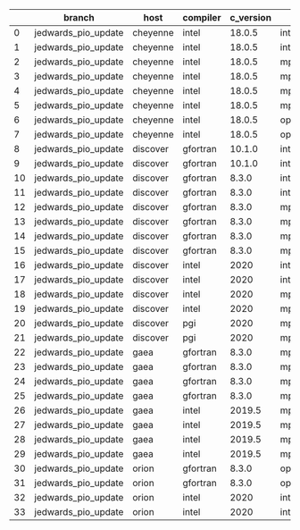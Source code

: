 |    | branch              | host     | compiler   | c_version   | mpi      | m_version   | o_g   | os     | build   | u_pass   | u_fail   | s_pass   | s_fail   | e_pass   | e_fail   | nuopc_pass   | nuopc_fail   | hash                                                                                                                                          | modified            |
|----|---------------------|----------|------------|-------------|----------|-------------|-------|--------|---------|----------|----------|----------|----------|----------|----------|--------------|--------------|-----------------------------------------------------------------------------------------------------------------------------------------------|---------------------|
|  0 | jedwards_pio_update | cheyenne | intel      | 18.0.5      | intelmpi | 2018.4.274  | O     | Linux  | Pass    | pending  | pending  | pending  | pending  | pending  | pending  | pending      | pending      | [artifacts](https://github.com/esmf-org/esmf-test-artifacts/tree/cheyenne/jedwards_pio_update/cheyenne/intel/18.0.5/O/intelmpi/2018.4.274)    | 02/18/2022_00:08:58 |
|  1 | jedwards_pio_update | cheyenne | intel      | 18.0.5      | intelmpi | 2018.4.274  | g     | Linux  | Pass    | 13657    | 0        | 49       | 0        | 80       | 0        | 50           | 0            | [artifacts](https://github.com/esmf-org/esmf-test-artifacts/tree/cheyenne/jedwards_pio_update/cheyenne/intel/18.0.5/g/intelmpi/2018.4.274)    | 02/18/2022_00:08:58 |
|  2 | jedwards_pio_update | cheyenne | intel      | 18.0.5      | mpiuni   | none        | O     | Linux  | Fail    | fail     | fail     | fail     | fail     | fail     | fail     | 0            | 50           | [artifacts](https://github.com/esmf-org/esmf-test-artifacts/tree/cheyenne/jedwards_pio_update/cheyenne/intel/18.0.5/O/mpiuni/none)            | 02/18/2022_00:08:58 |
|  3 | jedwards_pio_update | cheyenne | intel      | 18.0.5      | mpiuni   | none        | g     | Linux  | Fail    | fail     | fail     | fail     | fail     | fail     | fail     | 0            | 50           | [artifacts](https://github.com/esmf-org/esmf-test-artifacts/tree/cheyenne/jedwards_pio_update/cheyenne/intel/18.0.5/g/mpiuni/none)            | 02/18/2022_00:08:58 |
|  4 | jedwards_pio_update | cheyenne | intel      | 18.0.5      | mpt      | 2.19        | O     | Linux  | Pass    | pending  | pending  | pending  | pending  | pending  | pending  | pending      | pending      | [artifacts](https://github.com/esmf-org/esmf-test-artifacts/tree/cheyenne/jedwards_pio_update/cheyenne/intel/18.0.5/O/mpt/2.19)               | 02/18/2022_00:08:58 |
|  5 | jedwards_pio_update | cheyenne | intel      | 18.0.5      | mpt      | 2.19        | g     | Linux  | Pass    | 13657    | 0        | 49       | 0        | 80       | 0        | 0            | 50           | [artifacts](https://github.com/esmf-org/esmf-test-artifacts/tree/cheyenne/jedwards_pio_update/cheyenne/intel/18.0.5/g/mpt/2.19)               | 02/18/2022_00:08:58 |
|  6 | jedwards_pio_update | cheyenne | intel      | 18.0.5      | openmpi  | 3.1.4       | O     | Linux  | Pass    | pending  | pending  | pending  | pending  | pending  | pending  | pending      | pending      | [artifacts](https://github.com/esmf-org/esmf-test-artifacts/tree/cheyenne/jedwards_pio_update/cheyenne/intel/18.0.5/O/openmpi/3.1.4)          | 02/18/2022_00:08:58 |
|  7 | jedwards_pio_update | cheyenne | intel      | 18.0.5      | openmpi  | 3.1.4       | g     | Linux  | Pass    | 13657    | 0        | 49       | 0        | 80       | 0        | 50           | 0            | [artifacts](https://github.com/esmf-org/esmf-test-artifacts/tree/cheyenne/jedwards_pio_update/cheyenne/intel/18.0.5/g/openmpi/3.1.4)          | 02/18/2022_00:08:58 |
|  8 | jedwards_pio_update | discover | gfortran   | 10.1.0      | intelmpi | 19.1.3.304  | O     | Linux  | Pass    | 9018     | 15       | 49       | 0        | 80       | 0        | 50           | 0            | [artifacts](https://github.com/esmf-org/esmf-test-artifacts/tree/discover/jedwards_pio_update/discover/gfortran/10.1.0/O/intelmpi/19.1.3.304) | 02/18/2022_00:14:44 |
|  9 | jedwards_pio_update | discover | gfortran   | 10.1.0      | intelmpi | 19.1.3.304  | g     | Linux  | Pass    | 13642    | 15       | 49       | 0        | 80       | 0        | 50           | 0            | [artifacts](https://github.com/esmf-org/esmf-test-artifacts/tree/discover/jedwards_pio_update/discover/gfortran/10.1.0/g/intelmpi/19.1.3.304) | 02/18/2022_00:14:44 |
| 10 | jedwards_pio_update | discover | gfortran   | 8.3.0       | intelmpi | 19.1.3.304  | O     | Linux  | Pass    | 9018     | 15       | 49       | 0        | 80       | 0        | 50           | 0            | [artifacts](https://github.com/esmf-org/esmf-test-artifacts/tree/discover/jedwards_pio_update/discover/gfortran/8.3.0/O/intelmpi/19.1.3.304)  | 02/18/2022_00:14:44 |
| 11 | jedwards_pio_update | discover | gfortran   | 8.3.0       | intelmpi | 19.1.3.304  | g     | Linux  | Pass    | 13642    | 15       | 49       | 0        | 80       | 0        | 50           | 0            | [artifacts](https://github.com/esmf-org/esmf-test-artifacts/tree/discover/jedwards_pio_update/discover/gfortran/8.3.0/g/intelmpi/19.1.3.304)  | 02/18/2022_00:14:44 |
| 12 | jedwards_pio_update | discover | gfortran   | 8.3.0       | mpiuni   | none        | O     | Linux  | Fail    | fail     | fail     | fail     | fail     | fail     | fail     | 0            | 50           | [artifacts](https://github.com/esmf-org/esmf-test-artifacts/tree/discover/jedwards_pio_update/discover/gfortran/8.3.0/O/mpiuni/none)          | 02/18/2022_00:14:44 |
| 13 | jedwards_pio_update | discover | gfortran   | 8.3.0       | mpiuni   | none        | g     | Linux  | Fail    | fail     | fail     | fail     | fail     | fail     | fail     | 0            | 50           | [artifacts](https://github.com/esmf-org/esmf-test-artifacts/tree/discover/jedwards_pio_update/discover/gfortran/8.3.0/g/mpiuni/none)          | 02/18/2022_00:14:44 |
| 14 | jedwards_pio_update | discover | gfortran   | 8.3.0       | mpt      | 2.17        | O     | Linux  | Pass    | 9033     | 0        | 49       | 0        | 80       | 0        | 46           | 4            | [artifacts](https://github.com/esmf-org/esmf-test-artifacts/tree/discover/jedwards_pio_update/discover/gfortran/8.3.0/O/mpt/2.17)             | 02/18/2022_00:14:44 |
| 15 | jedwards_pio_update | discover | gfortran   | 8.3.0       | mpt      | 2.17        | g     | Linux  | Pass    | 13657    | 0        | 49       | 0        | 80       | 0        | 46           | 4            | [artifacts](https://github.com/esmf-org/esmf-test-artifacts/tree/discover/jedwards_pio_update/discover/gfortran/8.3.0/g/mpt/2.17)             | 02/18/2022_00:14:44 |
| 16 | jedwards_pio_update | discover | intel      | 2020        | intelmpi | 19.1.3.304  | O     | Linux  | Pass    | 9033     | 0        | 49       | 0        | 80       | 0        | 50           | 0            | [artifacts](https://github.com/esmf-org/esmf-test-artifacts/tree/discover/jedwards_pio_update/discover/intel/2020/O/intelmpi/19.1.3.304)      | 02/18/2022_00:14:44 |
| 17 | jedwards_pio_update | discover | intel      | 2020        | intelmpi | 19.1.3.304  | g     | Linux  | Pass    | 13657    | 0        | 49       | 0        | 80       | 0        | 50           | 0            | [artifacts](https://github.com/esmf-org/esmf-test-artifacts/tree/discover/jedwards_pio_update/discover/intel/2020/g/intelmpi/19.1.3.304)      | 02/18/2022_00:14:44 |
| 18 | jedwards_pio_update | discover | intel      | 2020        | mpt      | 2.17        | O     | Linux  | Pass    | 9033     | 0        | 49       | 0        | 80       | 0        | 0            | 50           | [artifacts](https://github.com/esmf-org/esmf-test-artifacts/tree/discover/jedwards_pio_update/discover/intel/2020/O/mpt/2.17)                 | 02/18/2022_00:14:44 |
| 19 | jedwards_pio_update | discover | intel      | 2020        | mpt      | 2.17        | g     | Linux  | Pass    | 13657    | 0        | 49       | 0        | 80       | 0        | 0            | 50           | [artifacts](https://github.com/esmf-org/esmf-test-artifacts/tree/discover/jedwards_pio_update/discover/intel/2020/g/mpt/2.17)                 | 02/18/2022_00:14:44 |
| 20 | jedwards_pio_update | discover | pgi        | 2020        | mpiuni   | none        | O     | Linux  | Fail    | fail     | fail     | fail     | fail     | fail     | fail     | 0            | 50           | [artifacts](https://github.com/esmf-org/esmf-test-artifacts/tree/discover/jedwards_pio_update/discover/pgi/2020/O/mpiuni/none)                | 02/18/2022_00:14:44 |
| 21 | jedwards_pio_update | discover | pgi        | 2020        | mpiuni   | none        | g     | Linux  | Fail    | fail     | fail     | fail     | fail     | fail     | fail     | 0            | 50           | [artifacts](https://github.com/esmf-org/esmf-test-artifacts/tree/discover/jedwards_pio_update/discover/pgi/2020/g/mpiuni/none)                | 02/18/2022_00:14:44 |
| 22 | jedwards_pio_update | gaea     | gfortran   | 8.3.0       | mpi      | 7.7.11      | O     | Unicos | Fail    | 9032     | 1        | 49       | 0        | 80       | 0        | 47           | 3            | [artifacts](https://github.com/esmf-org/esmf-test-artifacts/tree/gaea/jedwards_pio_update/gaea/gfortran/8.3.0/O/mpi/7.7.11)                   | 02/18/2022_00:17:42 |
| 23 | jedwards_pio_update | gaea     | gfortran   | 8.3.0       | mpi      | 7.7.11      | g     | Unicos | Fail    | 13656    | 1        | 49       | 0        | 80       | 0        | 47           | 3            | [artifacts](https://github.com/esmf-org/esmf-test-artifacts/tree/gaea/jedwards_pio_update/gaea/gfortran/8.3.0/g/mpi/7.7.11)                   | 02/18/2022_00:17:42 |
| 24 | jedwards_pio_update | gaea     | gfortran   | 8.3.0       | mpiuni   | none        | O     | Unicos | Fail    | fail     | fail     | fail     | fail     | fail     | fail     | 0            | 50           | [artifacts](https://github.com/esmf-org/esmf-test-artifacts/tree/gaea/jedwards_pio_update/gaea/gfortran/8.3.0/O/mpiuni/none)                  | 02/18/2022_00:17:42 |
| 25 | jedwards_pio_update | gaea     | gfortran   | 8.3.0       | mpiuni   | none        | g     | Unicos | Fail    | fail     | fail     | fail     | fail     | fail     | fail     | 0            | 50           | [artifacts](https://github.com/esmf-org/esmf-test-artifacts/tree/gaea/jedwards_pio_update/gaea/gfortran/8.3.0/g/mpiuni/none)                  | 02/18/2022_00:17:42 |
| 26 | jedwards_pio_update | gaea     | intel      | 2019.5      | mpi      | 7.7.11      | O     | Unicos | Fail    | 11878    | -113     | 49       | 0        | 80       | 0        | 47           | 3            | [artifacts](https://github.com/esmf-org/esmf-test-artifacts/tree/gaea/jedwards_pio_update/gaea/intel/2019.5/O/mpi/7.7.11)                     | 02/18/2022_00:17:42 |
| 27 | jedwards_pio_update | gaea     | intel      | 2019.5      | mpi      | 7.7.11      | g     | Unicos | Fail    | 11878    | -113     | 49       | 0        | 80       | 0        | 47           | 3            | [artifacts](https://github.com/esmf-org/esmf-test-artifacts/tree/gaea/jedwards_pio_update/gaea/intel/2019.5/g/mpi/7.7.11)                     | 02/18/2022_00:17:42 |
| 28 | jedwards_pio_update | gaea     | intel      | 2019.5      | mpiuni   | none        | O     | Unicos | Fail    | fail     | fail     | fail     | fail     | fail     | fail     | 0            | 50           | [artifacts](https://github.com/esmf-org/esmf-test-artifacts/tree/gaea/jedwards_pio_update/gaea/intel/2019.5/O/mpiuni/none)                    | 02/18/2022_00:17:42 |
| 29 | jedwards_pio_update | gaea     | intel      | 2019.5      | mpiuni   | none        | g     | Unicos | Fail    | fail     | fail     | fail     | fail     | fail     | fail     | 0            | 50           | [artifacts](https://github.com/esmf-org/esmf-test-artifacts/tree/gaea/jedwards_pio_update/gaea/intel/2019.5/g/mpiuni/none)                    | 02/18/2022_00:17:42 |
| 30 | jedwards_pio_update | orion    | gfortran   | 8.3.0       | openmpi  | 4.0.2       | O     | Linux  | Pass    | 9033     | 0        | 49       | 0        | 80       | 0        | 50           | 0            | [artifacts](https://github.com/esmf-org/esmf-test-artifacts/tree/orion/jedwards_pio_update/orion/gfortran/8.3.0/O/openmpi/4.0.2)              | 02/17/2022_23:27:11 |
| 31 | jedwards_pio_update | orion    | gfortran   | 8.3.0       | openmpi  | 4.0.2       | g     | Linux  | Pass    | 13657    | 0        | 49       | 0        | 80       | 0        | 50           | 0            | [artifacts](https://github.com/esmf-org/esmf-test-artifacts/tree/orion/jedwards_pio_update/orion/gfortran/8.3.0/g/openmpi/4.0.2)              | 02/17/2022_23:27:11 |
| 32 | jedwards_pio_update | orion    | intel      | 2020        | intelmpi | 2020.2      | O     | Linux  | Pass    | 9031     | 2        | 49       | 0        | 80       | 0        | 50           | 0            | [artifacts](https://github.com/esmf-org/esmf-test-artifacts/tree/orion/jedwards_pio_update/orion/intel/2020/O/intelmpi/2020.2)                | 02/17/2022_23:27:11 |
| 33 | jedwards_pio_update | orion    | intel      | 2020        | intelmpi | 2020.2      | g     | Linux  | Pass    | fail     | fail     | fail     | fail     | fail     | fail     | 0            | 0            | [artifacts](https://github.com/esmf-org/esmf-test-artifacts/tree/orion/jedwards_pio_update/orion/intel/2020/g/intelmpi/2020.2)                | 02/17/2022_23:27:11 |